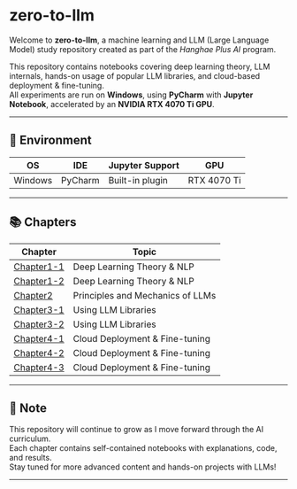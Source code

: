 # zero-to-llm

Welcome to **zero-to-llm**, a machine learning and LLM (Large Language Model) study repository created as part of the *Hanghae Plus AI* program.

This repository contains notebooks covering deep learning theory, LLM internals, hands-on usage of popular LLM libraries, and cloud-based deployment & fine-tuning.  
All experiments are run on **Windows**, using **PyCharm** with **Jupyter Notebook**, accelerated by an **NVIDIA RTX 4070 Ti GPU**.

---

## 🚀 Environment

| OS       | IDE        | Jupyter Support | GPU          |
|----------|------------|-----------------|--------------|
| Windows  | PyCharm    | Built-in plugin | RTX 4070 Ti  |

---

## 📚 Chapters

| Chapter       | Topic |
|---------------|-------|
| [Chapter1-1](./Chapter1-1) | Deep Learning Theory & NLP |
| [Chapter1-2](./) | Deep Learning Theory & NLP |
| [Chapter2](./)     | Principles and Mechanics of LLMs |
| [Chapter3-1](./) | Using LLM Libraries |
| [Chapter3-2](./) | Using LLM Libraries |
| [Chapter4-1](./) | Cloud Deployment & Fine-tuning |
| [Chapter4-2](./) | Cloud Deployment & Fine-tuning |
| [Chapter4-3](./) | Cloud Deployment & Fine-tuning |

---

## 📌 Note

This repository will continue to grow as I move forward through the AI curriculum.  
Each chapter contains self-contained notebooks with explanations, code, and results.  
Stay tuned for more advanced content and hands-on projects with LLMs!

---